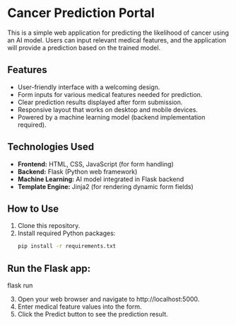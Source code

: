 # Cancer Prediction Portal

This is a simple web application for predicting the likelihood of cancer using an AI model. Users can input relevant medical features, and the application will provide a prediction based on the trained model.

## Features

- User-friendly interface with a welcoming design.
- Form inputs for various medical features needed for prediction.
- Clear prediction results displayed after form submission.
- Responsive layout that works on desktop and mobile devices.
- Powered by a machine learning model (backend implementation required).

## Technologies Used

- **Frontend:** HTML, CSS, JavaScript (for form handling)
- **Backend:** Flask (Python web framework)
- **Machine Learning:** AI model integrated in Flask backend
- **Template Engine:** Jinja2 (for rendering dynamic form fields)

## How to Use

1. Clone this repository.
2. Install required Python packages:
   ```bash
   pip install -r requirements.txt

## Run the Flask app:

flask run


3. Open your web browser and navigate to http://localhost:5000.
4. Enter medical feature values into the form.
5. Click the Predict button to see the prediction result.




